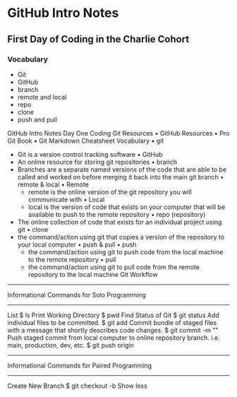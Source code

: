 # GitHub Intro Notes

## First Day of Coding in the Charlie Cohort


### Vocabulary
- Git
- GitHub
- branch
- remote and local
- repo
- clone
- push and pull

GitHub Intro Notes
Day One Coding
Git Resources
• GitHub Resources
• Pro Git Book
• Git Markdown Cheatsheet
Vocabulary
• git
   - Git is a version control tracking software
• GitHub
   - An online resource for storing git repositories
• branch
   - Branches are a separate named versions of the code that are able to be called and worked on before merging it back into the main git branch
• remote & local
   • Remote
       - remote is the online version of the git repository you will communicate with
   • Local
       - local is the version of code that exists on your computer that will be available to push to the remote repository
• repo (repository)
   - The online collection of code that exists for an individual project using git
• clone
   - the command/action using git that copies a version of the repository to your local computer
• push & pull
   • push
       -  the command/action using git to push code from the local machine to the remote repository
   • pull
       - the command/action using git to pull code from the remote repository to the local machine
Git Workflow
* * *
Informational Commands for Solo Programming
* * *
List
$ ls
Print Working Directory
$ pwd
Find Status of Git
$ git status
Add individual files to be committed.
$ git add <file-name>
Commit bundle of staged files with a message that shortly describes code changes.
$ git commit -m "<meaningfull-message>"
Push staged commit from local computer to online repository branch. i.e. main, production, dev, etc.
$ git push origin <branch-name>
* * *
Informational Commands for Paired Programming
* * *
Create New Branch
$ git checkout -b <branch-name>
Show less

